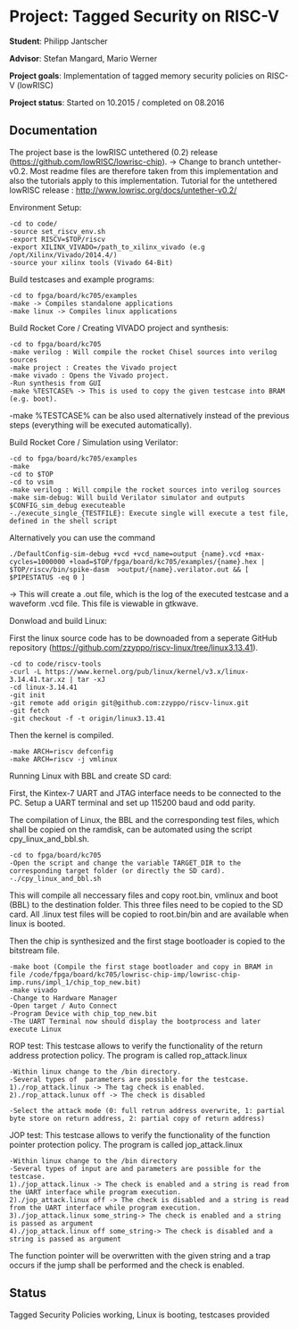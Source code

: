 # Project:           Tagged Security on RISC-V 

**Student**:         Philipp Jantscher

**Advisor**:         Stefan Mangard, Mario Werner

**Project goals**:   Implementation of tagged memory security policies on RISC-V (lowRISC)

**Project status**:  Started on 10.2015 / completed on 08.2016


## Documentation

The project base is the lowRISC untethered (0.2) release (https://github.com/lowRISC/lowrisc-chip). -> Change to branch untether-v0.2.
Most readme files are therefore taken from this implementation and also the tutorials apply to this implementation. 
Tutorial for the untethered lowRISC release : http://www.lowrisc.org/docs/untether-v0.2/

 Environment Setup:

    -cd to code/
    -source set_riscv_env.sh
    -export RISCV=$TOP/riscv
    -export XILINX_VIVADO=/path_to_xilinx_vivado (e.g /opt/Xilinx/Vivado/2014.4/)
    -source your xilinx tools (Vivado 64-Bit)

 Build testcases and example programs:

    -cd to fpga/board/kc705/examples
    -make -> Compiles standalone applications
    -make linux -> Compiles linux applications

Build Rocket Core / Creating VIVADO project and synthesis:

    -cd to fpga/board/kc705
    -make verilog : Will compile the rocket Chisel sources into verilog sources
    -make project : Creates the Vivado project
    -make vivado : Opens the Vivado project.
    -Run synthesis from GUI
    -make %TESTCASE% -> This is used to copy the given testcase into BRAM (e.g. boot). 
 
 -make %TESTCASE% can be also used alternatively instead of the previous steps (everything will be executed automatically).

Build Rocket Core / Simulation using Verilator:

    -cd to fpga/board/kc705/examples
    -make
    -cd to $TOP
    -cd to vsim
    -make verilog : Will compile the rocket sources into verilog sources
    -make sim-debug: Will build Verilator simulator and outputs $CONFIG_sim_debug executeable
    -./execute_single_{TESTFILE}: Execute single will execute a test file, defined in the shell script

Alternatively you can use the command 

    ./DefaultConfig-sim-debug +vcd +vcd_name=output {name}.vcd +max-cycles=1000000 +load=$TOP/fpga/board/kc705/examples/{name}.hex |  $TOP/riscv/bin/spike-dasm  >output/{name}.verilator.out && [ $PIPESTATUS -eq 0 ]

-> This will create a .out file, which is the log of the executed testcase and a waveform .vcd file. This file is viewable in gtkwave.

Donwload and build Linux:

First the linux source code has to be downoaded from a seperate GitHub repository (https://github.com/zzyppo/riscv-linux/tree/linux3.13.41). 

    -cd to code/riscv-tools
    -curl -L https://www.kernel.org/pub/linux/kernel/v3.x/linux-3.14.41.tar.xz | tar -xJ
    -cd linux-3.14.41
    -git init
    -git remote add origin git@github.com:zzyppo/riscv-linux.git
    -git fetch
    -git checkout -f -t origin/linux3.13.41 

Then the kernel is compiled.

    -make ARCH=riscv defconfig
    -make ARCH=riscv -j vmlinux

Running Linux with BBL and create SD card:

First, the Kintex-7 UART and JTAG interface needs to be connected to the PC. Setup a UART terminal and set up 115200 baud and odd parity.

The compilation of Linux, the BBL and the corresponding test files, which shall be copied on the ramdisk,
can be automated using the script cpy_linux_and_bbl.sh.

    -cd to fpga/board/kc705
    -Open the script and change the variable TARGET_DIR to the corresponding target folder (or directly the SD card).
    -./cpy_linux_and_bbl.sh

This will compile all neccessary files and copy root.bin, vmlinux and boot (BBL) to the destination folder. This three files need to be copied to the SD card.
All .linux test files will be copied to root.bin/bin and are available when linux is booted.

Then the chip is synthesized and the first stage bootloader is copied to the bitstream file.

    -make boot (Compile the first stage bootloader and copy in BRAM in file /code/fpga/board/kc705/lowrisc-chip-imp/lowrisc-chip-imp.runs/impl_1/chip_top_new.bit)
    -make vivado
    -Change to Hardware Manager
    -Open target / Auto Connect
    -Program Device with chip_top_new.bit
    -The UART Terminal now should display the bootprocess and later execute Linux

ROP test:
This testcase allows to verify the functionality of the return address protection policy.
The program is called rop_attack.linux

    -Within linux change to the /bin directory.
    -Several types of  parameters are possible for the testcase.
    1)./rop_attack.linux -> The tag check is enabled.
    2)./rop_attack.lunux off -> The check is disabled

    -Select the attack mode (0: full retrun address overwrite, 1: partial byte store on return address, 2: partial copy of return address)

JOP test:
This testcase allows to verify the functionality of the function pointer protection policy.
The program is called jop_attack.linux

    -Within linux change to the /bin directory
    -Several types of input are and parameters are possible for the testcase.
    1)./jop_attack.linux -> The check is enabled and a string is read from the UART interface while program execution.
    2)./jop_attack.linux off -> The check is disabled and a string is read from the UART interface while program execution.
    3)./jop_attack.linux some_string-> The check is enabled and a string is passed as argument
    4)./jop_attack.linux off some_string-> The check is disabled and a string is passed as argument

The function pointer will be overwritten with the given string and a trap occurs if the jump shall be performed and the check is enabled.

## Status

Tagged Security Policies working, Linux is booting, testcases provided
